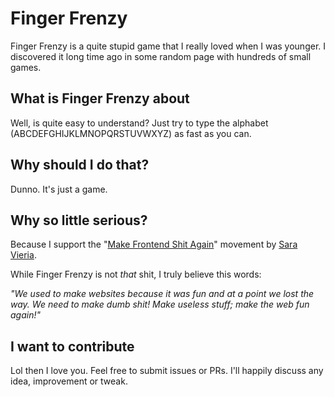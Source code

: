 # Finger Frenzy

Finger Frenzy is a quite stupid game that I really loved when I was younger.
I discovered it long time ago in some random page with hundreds of small games.


## What is Finger Frenzy about

Well, is quite easy to understand? Just try to type the alphabet
(ABCDEFGHIJKLMNOPQRSTUVWXYZ) as fast as you can.


## Why should I do that?

Dunno. It's just a game.


## Why so little serious?

Because I support the "[Make Frontend Shit Again](https://makefrontendshitagain.party/)"
movement by [Sara Vieria](https://twitter.com/nikkitaftw).

While Finger Frenzy is not *that* shit, I truly believe this words:

_"We used to make websites because it was fun and at a point we lost the way. We need to make dumb shit! Make useless stuff; make the web fun again!"_



## I want to contribute

Lol then I love you. Feel free to submit issues or PRs. I'll happily discuss
any idea, improvement or tweak.